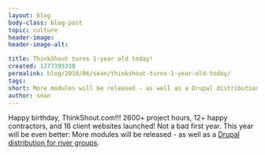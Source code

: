 ```yaml
---
layout: blog
body-class: blog-post
topic: culture
header-image:
header-image-alt:

title: ThinkShout turns 1-year old today!
created: 1277395338
permalink: blog/2010/06/sean/thinkshout-turns-1-year-old-today/
tags:
short: More modules will be released - as well as a Drupal distribution for river groups.
author: sean
---
```

Happy birthday, ThinkShout.com!!! 2600+ project hours, 12+ happy contractors, and 16 client websites launched! Not a bad first year. This year will be even better: More modules will be released - as well as a <a href="http://drupal.org/project/drupalrivers" target="_blank">Drupal distribution for river groups</a>.
